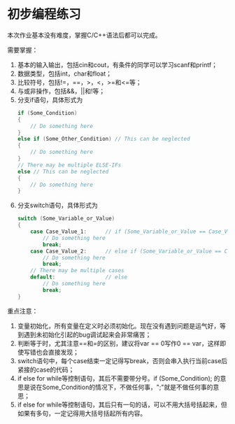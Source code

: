 # 初步编程练习

本次作业基本没有难度，掌握C/C++语法后都可以完成。

需要掌握：

1. 基本的输入输出，包括cin和cout，有条件的同学可以学习scanf和printf；
2. 数据类型，包括int，char和float；
3. 比较符号，包括!=，\==，>，<，>=和<=等；
4. 与或非操作，包括&&，||和!等；
5. 分支if语句，具体形式为
   ```cpp
   if (Some_Condition)
   {
       // Do something here
   }
   else if (Some_Other_Condition) // This can be neglected
   {
       // Do something here
   }
   // There may be multiple ELSE-IFs
   else // This can be neglected
   {
       // Do something here
   }
   ```
6. 分支switch语句，具体形式为
    ```cpp
    switch (Some_Variable_or_Value)
    {
        case Case_Value_1:      // if (Some_Variable_or_Value == Case_Value_1)
            // Do something here
            break;
        case Case_Value_2:      // else if (Some_Variable_or_Value == Case_Value_2)
            // Do something here
            break;
        // There may be multiple cases
        default:                // else
            // Do something here
            break;
    }
    ```


重点注意：

1. 变量初始化，所有变量在定义时必须初始化。现在没有遇到问题是运气好，等到遇到未初始化引起的bug调试起来会非常痛苦；
2. 判断等于时，尤其注意\==和=的区别，建议将var == 0写作0 == var，这样即使写错也会直接发现；
3. switch语句中，每个case结束一定记得写break，否则会串入执行当前case后紧接的case的代码；
4. if else for while等控制语句，其后不需要带分号。if (Some_Condition); 的意思是说在Some_Condition的情况下，不做任何事，";"就是不做任何事的意思；
5. if else for while等控制语句，其后只有一句的话，可以不用大括号括起来，但如果有多句，一定记得用大括号括起所有内容。
